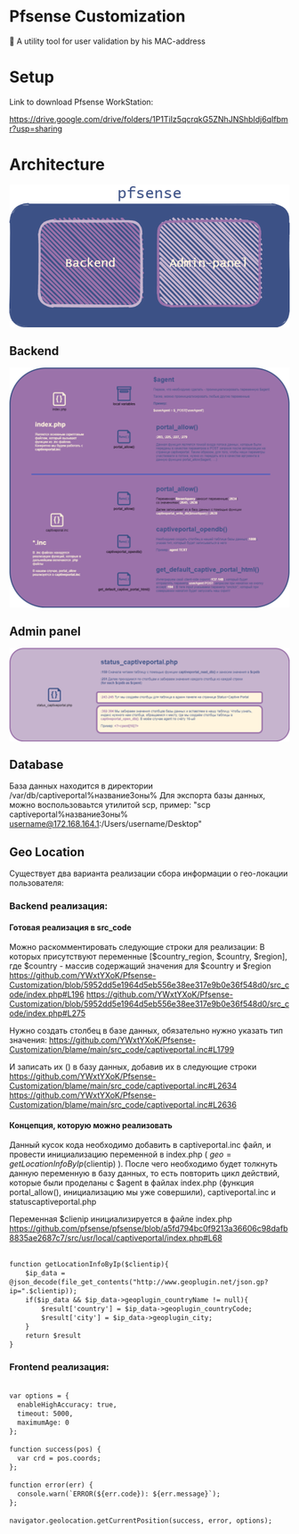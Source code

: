# Pfsense Customization 
🔐 A utility tool for user validation by his MAC-address 

# Setup

Link to download Pfsense WorkStation:

https://drive.google.com/drive/folders/1P1TiIz5qcrqkG5ZNhJNShbIdj6qIfbmr?usp=sharing

# Architecture
<p align="center"> 
    <img align="center" alt="Architecture" src="resourses/PFSENSE-Architecture.png" />
</p>

## Backend
<p align="center"> 
    <img align="center" alt="Architecture" src="resourses/PFSENSE-Back-end.png" />
</p>

## Admin panel
<p align="center"> 
    <img align="center" alt="Architecture" src="resourses/PFSENSE-Admin-pannel.png" />
</p>

## Database

База данных находится в директории /var/db/captiveportal%названиеЗоны%
Для экспорта базы данных, можно воспользоваьтся утилитой scp, пример: 
 "scp captiveportal%названиеЗоны% username@172.168.164.1:/Users/username/Desktop" 
 
 ## Geo Location

Существует два варианта реализации сбора информации о гео-локации пользователя: 

### Backend реализация:

#### Готовая реализация в src_code
Можно раскомментировать следующие строки для реализации: 
В которых присутствуют переменные [$country_region, $country, $region], где $country - массив содержащий значения для $country и $region
https://github.com/YWxtYXoK/Pfsense-Customization/blob/5952dd5e1964d5eb556e38ee317e9b0e36f548d0/src_code/index.php#L196
https://github.com/YWxtYXoK/Pfsense-Customization/blob/5952dd5e1964d5eb556e38ee317e9b0e36f548d0/src_code/index.php#L275

Нужно создать столбец в базе данных, обязательно нужно указать тип значения:
https://github.com/YWxtYXoK/Pfsense-Customization/blame/main/src_code/captiveportal.inc#L1799

И записать их () в базу данных, добавив их в следующие строки
https://github.com/YWxtYXoK/Pfsense-Customization/blame/main/src_code/captiveportal.inc#L2634
https://github.com/YWxtYXoK/Pfsense-Customization/blame/main/src_code/captiveportal.inc#L2636

#### Концепция, которую можно реализовать

Данный кусок кода необходимо добавить в captiveportal.inc файл, и провести инициализацию переменной в index.php ( $geo = getLocationInfoByIp($clientip) ). 
После чего необходимо будет толкнуть данную переменную в базу данных, то есть повторить цикл действий, которые были проделаны с $agent в файлах index.php (функция portal_allow(), инициализацию мы уже совершили), captiveportal.inc и statuscaptiveportal.php

Переменная $clienip инициализируется в файле index.php 
https://github.com/pfsense/pfsense/blob/a5fd794bc0f9213a36606c98dafb8835ae2687c7/src/usr/local/captiveportal/index.php#L68

<pre><code>
function getLocationInfoByIp($clientip){
    $ip_data = @json_decode(file_get_contents("http://www.geoplugin.net/json.gp?ip=".$clientip));
    if($ip_data && $ip_data->geoplugin_countryName != null){
        $result['country'] = $ip_data->geoplugin_countryCode;
        $result['city'] = $ip_data->geoplugin_city;
    }
    return $result
}
</code></pre>

### Frontend реализация:

<pre><code>
var options = {
  enableHighAccuracy: true,
  timeout: 5000,
  maximumAge: 0
};

function success(pos) {
  var crd = pos.coords;
};

function error(err) {
  console.warn(`ERROR(${err.code}): ${err.message}`);
};

navigator.geolocation.getCurrentPosition(success, error, options);
</code></pre>
